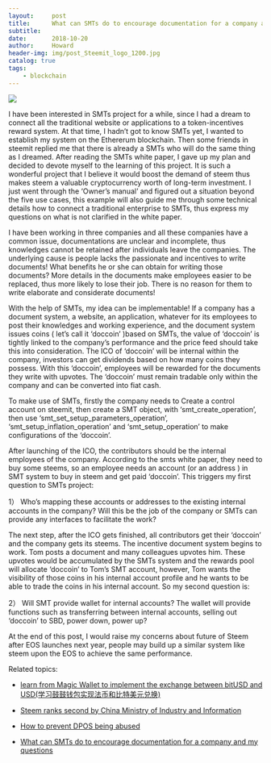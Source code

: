 ```yaml
---
layout:     post
title:      What can SMTs do to encourage documentation for a company and my questions
subtitle:   
date:       2018-10-20
author:     Howard
header-img: img/post_Steemit_logo_1200.jpg
catalog: true
tags:
    - blockchain
---
```


![](https://steemitimages.com/DQmWnXvPUS1kdggw2Sra3ojQRvwbUwKQFmWFEmkyFMaBRxj/image.png)

I have been interested in SMTs project for a while, since I had a dream to connect all the traditional website or applications to a token-incentives reward system.  At that time, I hadn’t got to know SMTs yet, I wanted to establish my system on the Ethererum blockchain.  Then some friends in steemit replied me that there is already a SMTs who will do the same thing as I dreamed. After reading the SMTs white paper, I gave up my plan and decided to devote myself to the learning of this project.  It is such a wonderful project that I believe it would boost the demand of steem thus makes steem a valuable cryptocurrency worth of long-term investment.  I just went through the ‘Owner’s manual’ and figured out a situation beyond the five use cases, this example will also guide me through some technical details how to connect a traditional enterprise to SMTs, thus express my questions on what is not clarified in the white paper.



I have been working in three companies and all these companies have a common issue, documentations are unclear and incomplete, thus knowledges cannot be retained after individuals leave the companies.  The underlying cause is people lacks the passionate and incentives to write documents!  What benefits he or she can obtain for writing those documents? More details in the documents make employees easier to be replaced, thus more likely to lose their job.  There is no reason for them to write elaborate and considerate documents!  



With the help of SMTs, my idea can be implementable! If a company has a document system,  a website, an application, whatever for its employees to post their knowledges and working experience,  and the document system issues coins ( let’s call it ‘doccoin’ )based on SMTs, the value of ‘doccoin’ is tightly linked to the company’s performance and the price feed should take this into consideration.  The ICO of ‘doccoin’ will be internal within the company, investors can get dividends based on how many coins they possess. With this ‘doccoin’, employees will be rewarded for the documents they write with upvotes.  The ‘doccoin’ must remain tradable only within the company and can be converted into fiat cash. 



To make use of SMTs, firstly the company needs to Create a control account on steemit,  then create a SMT object, with ‘smt_create_operation’,  then use ‘smt_set_setup_parameters_operation’, ‘smt_setup_inflation_operation’ and ‘smt_setup_operation’ to make configurations of the ‘doccoin’. 



After launching of the ICO,  the contributors should be the internal employees of the company. According to the smts white paper, they need to buy some steems, so an employee needs an account (or an address )  in SMT system to buy in steem and get paid ‘doccoin’.   This triggers my first question to SMTs project:



1）     Who’s mapping these accounts or addresses to the  existing internal accounts in the company? Will this be the job of the company or SMTs can provide any interfaces to facilitate the work?



The next step, after the ICO gets finished,  all contributors get their ‘doccoin’ and the company gets its steems.  The incentive document system begins to work.  Tom posts a document and many colleagues upvotes him.  These upvotes would be accumulated by the SMTs system and the rewards pool will allocate ‘doccoin’ to Tom’s SMT account,  however, Tom wants the visibility of those coins in his internal account profile and he wants to be able to trade the coins in his internal account. So my second question is:


2）    Will SMT provide wallet for internal accounts?  The wallet will provide functions such as transferring between internal accounts,  selling out ‘doccoin’ to SBD, power down,  power up? 



At the end of this post, I would raise my concerns about future of Steem after EOS launches next year, people may build up a similar system like steem upon the EOS to achieve the same performance.



Related topics:


- [learn from Magic Wallet to implement the exchange between bitUSD and USD(学习鼓鼓钱包实现法币和比特美元兑换)
](http://engineerman.club/2018/12/05/learn-from-Magic-Wallet-to-implement-the-exchange-between-bitUSD-and-USD/)

- [Steem ranks second by China Ministry of Industry and Information](http://engineerman.club/2018/12/05/Steem-ranks-second-by-China-Ministry-of-Industry-and-Information/)

- [How to prevent DPOS being abused](http://engineerman.club/2018/12/05/How-to-prevent-DPOS-being-abused/)

- [What can SMTs do to encourage documentation for a company and my questions](http://engineerman.club/2018/10/20/SMTs-do-to-encourage-documentation/)
